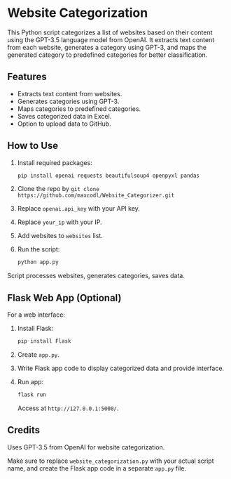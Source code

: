 # Website Categorization

This Python script categorizes a list of websites based on their content using the GPT-3.5 language model from OpenAI. It extracts text content from each website, generates a category using GPT-3, and maps the generated category to predefined categories for better classification.

## Features

- Extracts text content from websites.
- Generates categories using GPT-3.
- Maps categories to predefined categories.
- Saves categorized data in Excel.
- Option to upload data to GitHub.

## How to Use

1. Install required packages:

   ```bash
   pip install openai requests beautifulsoup4 openpyxl pandas
   ```

2. Clone the repo by `git clone https://github.com/maxcodl/Website_Categorizer.git`

3. Replace `openai.api_key` with your API key.

4. Replace `your_ip` with your IP.

5. Add websites to `websites` list.

6. Run the script:

   ```bash
   python app.py
   ```

Script processes websites, generates categories, saves data.


## Flask Web App (Optional)

For a web interface:

1. Install Flask:

   ```bash
   pip install Flask
   ```

2. Create `app.py`.

3. Write Flask app code to display categorized data and provide interface.

4. Run app:

   ```bash
   flask run
   ```

   Access at `http://127.0.0.1:5000/`.

## Credits

Uses GPT-3.5 from OpenAI for website categorization.

Make sure to replace `website_categorization.py` with your actual script name, and create the Flask app code in a separate `app.py` file.
